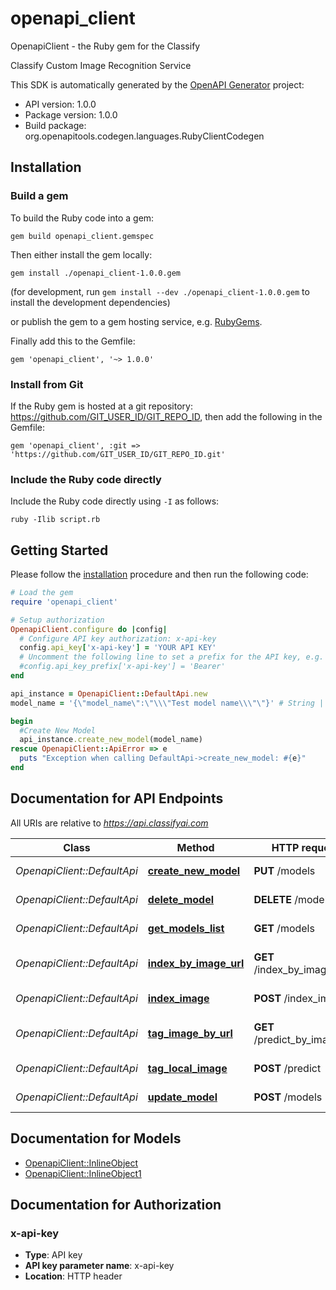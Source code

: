 # openapi_client

OpenapiClient - the Ruby gem for the Classify

Classify Custom Image Recognition Service

This SDK is automatically generated by the [OpenAPI Generator](https://openapi-generator.tech) project:

- API version: 1.0.0
- Package version: 1.0.0
- Build package: org.openapitools.codegen.languages.RubyClientCodegen

## Installation

### Build a gem

To build the Ruby code into a gem:

```shell
gem build openapi_client.gemspec
```

Then either install the gem locally:

```shell
gem install ./openapi_client-1.0.0.gem
```

(for development, run `gem install --dev ./openapi_client-1.0.0.gem` to install the development dependencies)

or publish the gem to a gem hosting service, e.g. [RubyGems](https://rubygems.org/).

Finally add this to the Gemfile:

    gem 'openapi_client', '~> 1.0.0'

### Install from Git

If the Ruby gem is hosted at a git repository: https://github.com/GIT_USER_ID/GIT_REPO_ID, then add the following in the Gemfile:

    gem 'openapi_client', :git => 'https://github.com/GIT_USER_ID/GIT_REPO_ID.git'

### Include the Ruby code directly

Include the Ruby code directly using `-I` as follows:

```shell
ruby -Ilib script.rb
```

## Getting Started

Please follow the [installation](#installation) procedure and then run the following code:

```ruby
# Load the gem
require 'openapi_client'

# Setup authorization
OpenapiClient.configure do |config|
  # Configure API key authorization: x-api-key
  config.api_key['x-api-key'] = 'YOUR API KEY'
  # Uncomment the following line to set a prefix for the API key, e.g. 'Bearer' (defaults to nil)
  #config.api_key_prefix['x-api-key'] = 'Bearer'
end

api_instance = OpenapiClient::DefaultApi.new
model_name = '{\"model_name\":\"\\\"Test model name\\\"\"}' # String | Set a name for your model

begin
  #Create New Model
  api_instance.create_new_model(model_name)
rescue OpenapiClient::ApiError => e
  puts "Exception when calling DefaultApi->create_new_model: #{e}"
end

```

## Documentation for API Endpoints

All URIs are relative to *https://api.classifyai.com*

Class | Method | HTTP request | Description
------------ | ------------- | ------------- | -------------
*OpenapiClient::DefaultApi* | [**create_new_model**](docs/DefaultApi.md#create_new_model) | **PUT** /models | Create New Model
*OpenapiClient::DefaultApi* | [**delete_model**](docs/DefaultApi.md#delete_model) | **DELETE** /models | Delete Model
*OpenapiClient::DefaultApi* | [**get_models_list**](docs/DefaultApi.md#get_models_list) | **GET** /models | Get Models List
*OpenapiClient::DefaultApi* | [**index_by_image_url**](docs/DefaultApi.md#index_by_image_url) | **GET** /index_by_image_url | Index by Using Image URL
*OpenapiClient::DefaultApi* | [**index_image**](docs/DefaultApi.md#index_image) | **POST** /index_image | Index Local Image
*OpenapiClient::DefaultApi* | [**tag_image_by_url**](docs/DefaultApi.md#tag_image_by_url) | **GET** /predict_by_image_url | Tag Image by Using Image Url
*OpenapiClient::DefaultApi* | [**tag_local_image**](docs/DefaultApi.md#tag_local_image) | **POST** /predict | Predict by Image
*OpenapiClient::DefaultApi* | [**update_model**](docs/DefaultApi.md#update_model) | **POST** /models | Update Model


## Documentation for Models

 - [OpenapiClient::InlineObject](docs/InlineObject.md)
 - [OpenapiClient::InlineObject1](docs/InlineObject1.md)


## Documentation for Authorization


### x-api-key


- **Type**: API key
- **API key parameter name**: x-api-key
- **Location**: HTTP header

